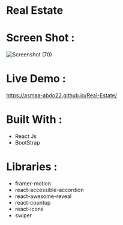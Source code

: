 # Real Estate 

# Screen Shot :

![Screenshot (70)](https://github.com/user-attachments/assets/8cb3ca6d-d6b4-4467-bdb6-f4f9b2efe9b6)

# Live Demo : 

https://asmaa-abdo22.github.io/Real-Estate/

# Built With :

* React Js
* BootStrap
  
# Libraries :

* framer-motion
* react-accessible-accordion
* react-awesome-reveal
* react-countup
* react-icons
* swiper


